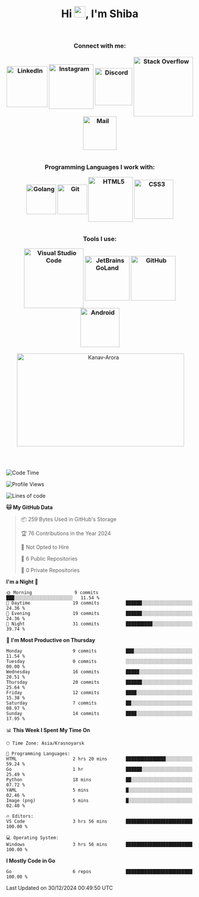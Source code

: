 <h1 align="center">Hi <img src="https://media.giphy.com/media/hvRJCLFzcasrR4ia7z/giphy.gif" width="30px">, I'm Shiba</h1>

<br>

<h3 align = "center">
<b>
Connect with me: </b><br>
<br>
<!--  <a href="https://twitter.com/Beardy_Weird"><img align="center" title="Twitter - Kanav Arora" alt="Twitter" width="80px" src="https://img.shields.io/badge/Twitter-1DA1F2?style=flat-square&logo=twitter&logoColor=white" /></a>  -->
<a href="https://www.linkedin.com/in/maksim-shiba-b126b9324/"><img align="center" title="LinkedIn - Maksim Shiba" alt="LinkedIn" width="110px" src="https://img.shields.io/badge/LinkedIn-0077B5?style=flat-square&logo=linkedin&logoColor=white" /></a>
<a href="https://www.instagram.com/"><img align="center" title="Instagram - Maksim" alt="Instagram" width="120px" src="https://img.shields.io/badge/Instagram-E4405F?style=flat-square&logo=instagram&logoColor=white" /></a>
<a href="https://discord.com/users/651985370438696981"><img align="center" title="Discord" alt="Discord" width="100px" src="https://img.shields.io/badge/Discord-7289DA?style=flat-square&logo=discord&logoColor=white" /></a>
<a href="https://meta.stackexchange.com/"><img align="center" title="Stack Overflow - Maksim" alt="Stack Overflow" width="160px" src="https://img.shields.io/badge/Stack%20Overflow-FE7A16?style=flat-square&logo=stack-overflow&logoColor=white" /></a>
<a href="gmail"><img align="center" title="Mail - Maksim" alt="Mail" width="90px" src="https://img.shields.io/badge/Gmail-D14836?style=flat-square&logo=gmail&logoColor=white" /></a>

<br>
<br>
  
Programming Languages I work with: <br>

<img align="center" title="Golang" alt="Golang" width="80px" src="https://img.shields.io/badge/Go-00ADD8?style=flat-square&logo=go&logoColor=white" />
<img align="center" title="Git" alt="Git" width="80px" src="https://img.shields.io/badge/Git-F05032?style=flat-square&logo=git&logoColor=white" /> 
<img align="center" title="HTML5" alt="HTML5" width="120px" src="https://img.shields.io/badge/HTML5-E34F26?style=flat-square&logo=html5&logoColor=white" />
<img align="center" title="CSS3" alt="CSS3" width="105" src="https://img.shields.io/badge/CSS3-1572B6?style=flat-square&logo=css3&logoColor=white" />
  
<br>
<br>

Tools I use: <br>

<img align="center" title="Visual Studio Code" alt="Visual Studio Code" width="160px" src="https://img.shields.io/badge/Visual%20Studio%20Code-007ACC?style=flat-square&logo=visual-studio-code&logoColor=white" />
<img align="center" title="GoLand" alt="JetBrains GoLand" width="120px" src="https://img.shields.io/badge/GoLand-000000?style=flat-square&logo=jetbrains&logoColor=white" />
<img align="center" title="GitHub" alt="GitHub" width="120" src="https://img.shields.io/badge/GitHub-181717?style=flat-square&logo=github&logoColor=white" />
<img align="center" title="Android" alt="Android" width="105" src="https://img.shields.io/badge/Android-3DDC84?style=flat-square&logo=android&logoColor=white" />
</h3>

<p align = "center">&nbsp;<img align="center" src="https://github-readme-stats.vercel.app/api?username=IIIUBA&theme=dark&show_icons=true&locale=en" alt="Kanav-Arora" width="450" height="250" /></p>

<br>
<br>

<!--START_SECTION:waka-->
![Code Time](http://img.shields.io/badge/Code%20Time-112%20hrs%2023%20mins-blue)

![Profile Views](http://img.shields.io/badge/Profile%20Views-0-blue)

![Lines of code](https://img.shields.io/badge/From%20Hello%20World%20I%27ve%20Written-6.7%20thousand%20lines%20of%20code-blue)

**🐱 My GitHub Data** 

> 📦 259 Bytes Used in GitHub's Storage 
 > 
> 🏆 76 Contributions in the Year 2024
 > 
> 🚫 Not Opted to Hire
 > 
> 📜 6 Public Repositories 
 > 
> 🔑 0 Private Repositories 
 > 
**I'm a Night 🦉** 

```text
🌞 Morning                9 commits           ███░░░░░░░░░░░░░░░░░░░░░░   11.54 % 
🌆 Daytime                19 commits          ██████░░░░░░░░░░░░░░░░░░░   24.36 % 
🌃 Evening                19 commits          ██████░░░░░░░░░░░░░░░░░░░   24.36 % 
🌙 Night                  31 commits          ██████████░░░░░░░░░░░░░░░   39.74 % 
```
📅 **I'm Most Productive on Thursday** 

```text
Monday                   9 commits           ███░░░░░░░░░░░░░░░░░░░░░░   11.54 % 
Tuesday                  0 commits           ░░░░░░░░░░░░░░░░░░░░░░░░░   00.00 % 
Wednesday                16 commits          █████░░░░░░░░░░░░░░░░░░░░   20.51 % 
Thursday                 20 commits          ██████░░░░░░░░░░░░░░░░░░░   25.64 % 
Friday                   12 commits          ████░░░░░░░░░░░░░░░░░░░░░   15.38 % 
Saturday                 7 commits           ██░░░░░░░░░░░░░░░░░░░░░░░   08.97 % 
Sunday                   14 commits          ████░░░░░░░░░░░░░░░░░░░░░   17.95 % 
```


📊 **This Week I Spent My Time On** 

```text
🕑︎ Time Zone: Asia/Krasnoyarsk

💬 Programming Languages: 
HTML                     2 hrs 20 mins       ███████████████░░░░░░░░░░   59.24 % 
Go                       1 hr                ██████░░░░░░░░░░░░░░░░░░░   25.49 % 
Python                   18 mins             ██░░░░░░░░░░░░░░░░░░░░░░░   07.72 % 
YAML                     5 mins              █░░░░░░░░░░░░░░░░░░░░░░░░   02.46 % 
Image (png)              5 mins              █░░░░░░░░░░░░░░░░░░░░░░░░   02.40 % 

🔥 Editors: 
VS Code                  3 hrs 56 mins       █████████████████████████   100.00 % 

💻 Operating System: 
Windows                  3 hrs 56 mins       █████████████████████████   100.00 % 
```

**I Mostly Code in Go** 

```text
Go                       6 repos             █████████████████████████   100.00 % 
```




 Last Updated on 30/12/2024 00:49:50 UTC
<!--END_SECTION:waka-->
